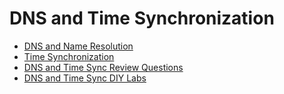 # DNS and Time Synchronization

- [DNS and Name Resolution](DNS%20and%20Name%20Resolution.md)
- [Time Synchronization](Time%20Synchronization.md)
- [DNS and Time Sync Review Questions](DNS%20and%20Time%20Sync%20Review%20Questions.md)
- [DNS and Time Sync DIY Labs](DNS%20and%20Time%20Sync%20DIY%20Labs.md)
